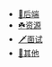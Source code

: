 <!-- docs/_sidebar.md -->

- [:rowboat:后端](/ )
- [:shamrock:资源](/resource.md)
- [:dagger:面试](/interview.md)
- [:sunrise:其他](/others.md)


